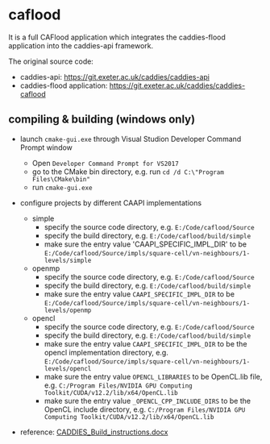 # caflood

It is a full CAFlood application which integrates the caddies-flood application into the caddies-api framework.

The original source code:

- caddies-api: https://git.exeter.ac.uk/caddies/caddies-api
- caddies-flood application: https://git.exeter.ac.uk/caddies/caddies-caflood

## compiling & building (windows only)

- launch `cmake-gui.exe` through Visual Studion Developer Command Prompt window
  - Open `Developer Command Prompt for VS2017`
  - go to the CMake bin directory, e.g. run `cd /d C:\"Program Files\CMake\bin"`
  - run `cmake-gui.exe`
- configure projects by different CAAPI implementations

  - simple
    - specify the source code directory, e.g. `E:/Code/caflood/Source`
    - specify the build directory, e.g. `E:/Code/caflood/build/simple`
    - make sure the entry value 'CAAPI_SPECIFIC_IMPL_DIR' to be `E:/Code/caflood/Source/impls/square-cell/vn-neighbours/1-levels/simple`
  - openmp
    - specify the source code directory, e.g. `E:/Code/caflood/Source`
    - specify the build directory, e.g. `E:/Code/caflood/build/simple`
    - make sure the entry value `CAAPI_SPECIFIC_IMPL_DIR` to be `E:/Code/caflood/Source/impls/square-cell/vn-neighbours/1-levels/openmp`
  - opencl
    - specify the source code directory, e.g. `E:/Code/caflood/Source`
    - specify the build directory, e.g. `E:/Code/caflood/build/simple`
    - make sure the entry value `CAAPI_SPECIFIC_IMPL_DIR` to be the opencl implementation directory, e.g. `E:/Code/caflood/Source/impls/square-cell/vn-neighbours/1-levels/opencl`
    - make sure the entry value `OPENCL_LIBRARIES` to be OpenCL.lib file, e.g. `C:/Program Files/NVIDIA GPU Computing Toolkit/CUDA/v12.2/lib/x64/OpenCL.lib`
    - make sure the entry value `_OPENCL_CPP_INCLUDE_DIRS` to be the OpenCL include directory, e.g. `C:/Program Files/NVIDIA GPU Computing Toolkit/CUDA/v12.2/lib/x64/OpenCL.lib`

- reference: [CADDIES_Build_instructions.docx](https://engineering.exeter.ac.uk/media/universityofexeter/emps/research/cws/downloads/caddies/CADDIES_Build_instructions.docx)
